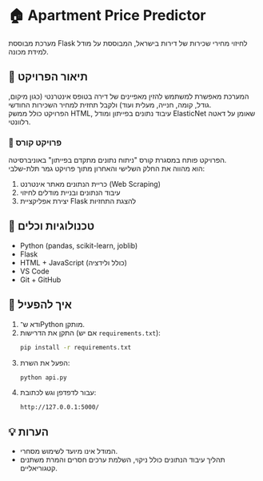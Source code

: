 # 🏠 Apartment Price Predictor

מערכת מבוססת Flask לחיזוי מחירי שכירות של דירות בישראל, המבוססת על מודל למידת מכונה.

## 📌 תיאור הפרויקט
המערכת מאפשרת למשתמש להזין מאפיינים של דירה בטופס אינטרנטי (כגון מיקום, גודל, קומה, חנייה, מעלית ועוד) ולקבל תחזית למחיר השכירות החודשי.  
הפרויקט כולל ממשק HTML, עיבוד נתונים בפייתון ומודל ElasticNet שאומן על דאטה רלוונטי.

### 🏫 פרויקט קורס
הפרויקט פותח במסגרת קורס "ניתוח נתונים מתקדם בפייתון" באוניברסיטה.  
הוא מהווה את החלק השלישי והאחרון מתוך פרויקט גמר תלת-שלבי:
1. כריית הנתונים מאתר אינטרנט (Web Scraping)
2. עיבוד הנתונים ובניית מודלים לחיזוי
3. יצירת אפליקציית Flask להצגת התחזיות

## 🔧 טכנולוגיות וכלים
- Python (pandas, scikit-learn, joblib)
- Flask
- HTML + JavaScript (כולל ולידציה)
- VS Code
- Git + GitHub

## 🚀 איך להפעיל
1. ודא ש־Python מותקן.
2. התקן את הדרישות (אם יש `requirements.txt`):
   ```bash
   pip install -r requirements.txt
   ```
3. הפעל את השרת:
   ```bash
   python api.py
   ```
4. עבור לדפדפן וגש לכתובת:
   ```
   http://127.0.0.1:5000/
   ```

## 💡 הערות
- המודל אינו מיועד לשימוש מסחרי.
- תהליך עיבוד הנתונים כולל ניקוי, השלמת ערכים חסרים והמרת משתנים קטגוריאליים.
